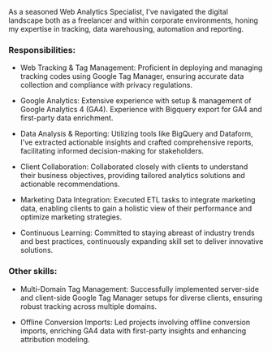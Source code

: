 <script lang="ts">
    import RoleDetails from '$lib/components/RoleDetails.svelte'
</script>

<span class="divider mb-6 print:mb-0" />

<RoleDetails 
    position="Web analyst"
    company="Databy & Freelance"
    startDate="2022-02-01"
    endDate=""
/>
<section class="all-prose mb-4">

As a seasoned Web Analytics Specialist, I've navigated the digital landscape both as a freelancer and within corporate environments, honing my expertise in tracking, data warehousing, automation and reporting.

### Responsibilities:

- Web Tracking & Tag Management: Proficient in deploying and managing tracking codes using Google Tag Manager, ensuring accurate data collection and compliance with privacy regulations.

- Google Analytics: Extensive experience with setup & management of Google Analytics 4 (GA4). Experience with Bigquery export for GA4 and first-party data enrichment. 

- Data Analysis & Reporting: Utilizing tools like BigQuery and Dataform, I've extracted actionable insights and crafted comprehensive reports, facilitating informed decision-making for stakeholders.

- Client Collaboration: Collaborated closely with clients to understand their business objectives, providing tailored analytics solutions and actionable recommendations.

- Marketing Data Integration: Executed ETL tasks to integrate marketing data, enabling clients to gain a holistic view of their performance and optimize marketing strategies.

- Continuous Learning: Committed to staying abreast of industry trends and best practices, continuously expanding skill set to deliver innovative solutions.

### Other skills:

- Multi-Domain Tag Management: Successfully implemented server-side and client-side Google Tag Manager setups for diverse clients, ensuring robust tracking across multiple domains.

- Offline Conversion Imports: Led projects involving offline conversion imports, enriching GA4 data with first-party insights and enhancing attribution modeling.

</section>

<span class="divider before:bg-primary after:bg-primary mb-6 print:mb-0" />